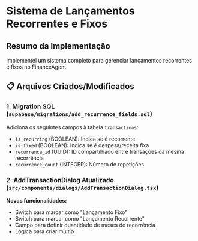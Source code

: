 # Sistema de Lançamentos Recorrentes e Fixos

## Resumo da Implementação

Implementei um sistema completo para gerenciar lançamentos recorrentes e fixos no FinanceAgent.

## 📋 Arquivos Criados/Modificados

### 1. Migration SQL (`supabase/migrations/add_recurrence_fields.sql`)
Adiciona os seguintes campos à tabela `transactions`:
- `is_recurring` (BOOLEAN): Indica se é recorrente
- `is_fixed` (BOOLEAN): Indica se é despesa/receita fixa
- `recurrence_id` (UUID): ID compartilhado entre transações da mesma recorrência
- `recurrence_count` (INTEGER): Número de repetições

### 2. AddTransactionDialog Atualizado (`src/components/dialogs/AddTransactionDialog.tsx`)
**Novas funcionalidades:**
- Switch para marcar como "Lançamento Fixo"
- Switch para marcar como "Lançamento Recorrente"
- Campo para definir quantidade de meses de recorrência
- Lógica para criar múltip
